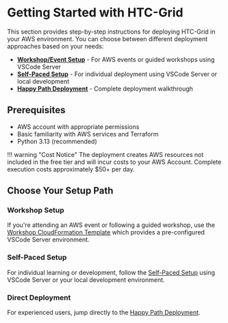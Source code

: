 # Getting Started with HTC-Grid

This section provides step-by-step instructions for deploying HTC-Grid in your AWS environment. You can choose between different deployment approaches based on your needs:

- **[Workshop/Event Setup](#workshop-setup)** - For AWS events or guided workshops using VSCode Server
- **[Self-Paced Setup](#self-paced-setup)** - For individual deployment using VSCode Server or local development
- **[Happy Path Deployment](#happy-path)** - Complete deployment walkthrough

## Prerequisites

- AWS account with appropriate permissions
- Basic familiarity with AWS services and Terraform
- Python 3.13 (recommended)

!!! warning "Cost Notice"
    The deployment creates AWS resources not included in the free tier and will incur costs to your AWS Account. Complete execution costs approximately $50+ per day.

## Choose Your Setup Path

### Workshop Setup
If you're attending an AWS event or following a guided workshop, use the [Workshop CloudFormation Template](./workshop-setup.md) which provides a pre-configured VSCode Server environment.

### Self-Paced Setup  
For individual learning or development, follow the [Self-Paced Setup](./self-paced-setup.md) using VSCode Server or your local development environment.

### Direct Deployment
For experienced users, jump directly to the [Happy Path Deployment](./happy-path.md).

